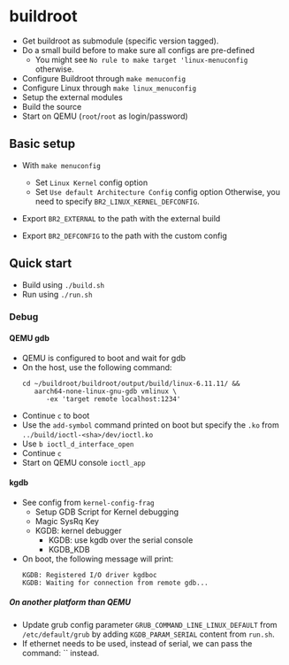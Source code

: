 # buildroot

- Get buildroot as submodule (specific version tagged).
- Do a small build before to make sure all configs are pre-defined
  - You might see `No rule to make target 'linux-menuconfig`
    otherwise.
- Configure Buildroot through `make menuconfig`
- Configure Linux through `make linux_menuconfig`
- Setup the external modules
- Build the source
- Start on QEMU (`root`/`root` as login/password)

## Basic setup

- With `make menuconfig`
  - Set `Linux Kernel` config option
  - Set `Use default Architecture Config` config option
    Otherwise, you need to specify `BR2_LINUX_KERNEL_DEFCONFIG`.

- Export `BR2_EXTERNAL` to the path with the external build
- Export `BR2_DEFCONFIG` to the path with the custom config

## Quick start

- Build using `./build.sh`
- Run using `./run.sh`


### Debug

#### QEMU gdb

- QEMU is configured to boot and wait for gdb
- On the host, use the following command:
  ```
  cd ~/buildroot/buildroot/output/build/linux-6.11.11/ &&
     aarch64-none-linux-gnu-gdb vmlinux \
        -ex 'target remote localhost:1234'
  ```
- Continue `c` to boot
- Use the `add-symbol` command printed on boot but specify the
  `.ko` from `../build/ioctl-<sha>/dev/ioctl.ko`
- Use `b ioctl_d_interface_open`
- Continue `c`
- Start on QEMU console `ioctl_app`

#### kgdb

- See config from `kernel-config-frag`
  - Setup GDB Script for Kernel debugging
  - Magic SysRq Key
  - KGDB: kernel debugger
    - KGDB: use kgdb over the serial console
    - KGDB_KDB
- On boot, the following message will print:
  ```
  KGDB: Registered I/O driver kgdboc
  KGDB: Waiting for connection from remote gdb...
  ```

##### On another platform than QEMU

- Update grub config parameter `GRUB_COMMAND_LINE_LINUX_DEFAULT` from
  `/etc/default/grub` by adding `KGDB_PARAM_SERIAL` content from `run.sh`.
- If ethernet needs to be used, instead of serial, we can pass the command:
  `` instead.

